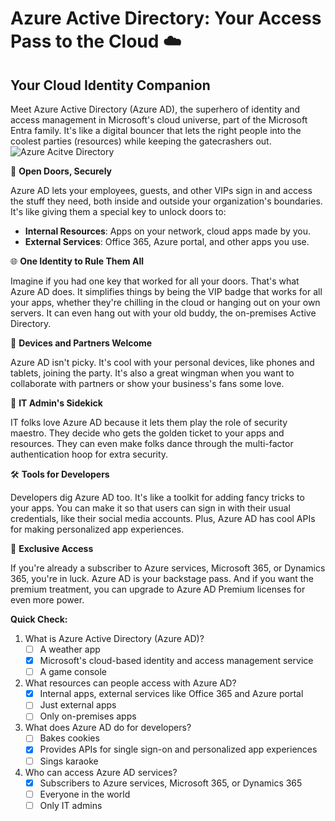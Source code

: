 # Azure Active Directory: Your Access Pass to the Cloud ☁️

## Your Cloud Identity Companion

Meet Azure Active Directory (Azure AD), the superhero of identity and access management in Microsoft's cloud universe, part of the Microsoft Entra family. It's like a digital bouncer that lets the right people into the coolest parties (resources) while keeping the gatecrashers out.
![Azure Acitve Directory](https://learn.microsoft.com/en-us/training/wwl-sci/explore-basic-services-identity-types/media/azure-active-directory-diagram-expanded.png)

🔑 **Open Doors, Securely**

Azure AD lets your employees, guests, and other VIPs sign in and access the stuff they need, both inside and outside your organization's boundaries. It's like giving them a special key to unlock doors to:

- **Internal Resources**: Apps on your network, cloud apps made by you.
- **External Services**: Office 365, Azure portal, and other apps you use.

🌐 **One Identity to Rule Them All**

Imagine if you had one key that worked for all your doors. That's what Azure AD does. It simplifies things by being the VIP badge that works for all your apps, whether they're chilling in the cloud or hanging out on your own servers. It can even hang out with your old buddy, the on-premises Active Directory.

📱 **Devices and Partners Welcome**

Azure AD isn't picky. It's cool with your personal devices, like phones and tablets, joining the party. It's also a great wingman when you want to collaborate with partners or show your business's fans some love.

💼 **IT Admin's Sidekick**

IT folks love Azure AD because it lets them play the role of security maestro. They decide who gets the golden ticket to your apps and resources. They can even make folks dance through the multi-factor authentication hoop for extra security.

🛠 **Tools for Developers**

Developers dig Azure AD too. It's like a toolkit for adding fancy tricks to your apps. You can make it so that users can sign in with their usual credentials, like their social media accounts. Plus, Azure AD has cool APIs for making personalized app experiences.

🚀 **Exclusive Access**

If you're already a subscriber to Azure services, Microsoft 365, or Dynamics 365, you're in luck. Azure AD is your backstage pass. And if you want the premium treatment, you can upgrade to Azure AD Premium licenses for even more power.

**Quick Check:**

1. What is Azure Active Directory (Azure AD)?
   - [ ] A weather app
   - [x] Microsoft's cloud-based identity and access management service
   - [ ] A game console

2. What resources can people access with Azure AD?
   - [x] Internal apps, external services like Office 365 and Azure portal
   - [ ] Just external apps
   - [ ] Only on-premises apps

3. What does Azure AD do for developers?
   - [ ] Bakes cookies
   - [x] Provides APIs for single sign-on and personalized app experiences
   - [ ] Sings karaoke

4. Who can access Azure AD services?
   - [x] Subscribers to Azure services, Microsoft 365, or Dynamics 365
   - [ ] Everyone in the world
   - [ ] Only IT admins